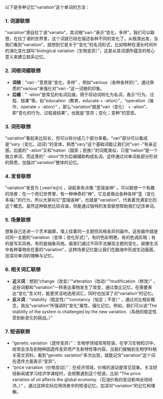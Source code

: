 以下是多种记忆“variation”这个单词的方法：

### 1. 词源联想
 “variation”源自拉丁语“variatio”，其词根“vari-”表示“变化，多样”。我们可以联想，在拉丁语的世界里，这个词就已经在描述各种不同的变化了。从根源出发，当我们看到“variation”，就想到它是关于“变化”的名词形式，比如物种在漫长时间中的演化变化就叫“biological variation（生物变异）”，这是从其词源所蕴含的核心意义来建立联系记忆。

### 2. 词根词缀联想
 - **词根**：“vari -”意思是“变化，多样” ，例如“various（各种各样的）”，通过熟悉的“various”来强化对“vari -”这一词根的印象。
 - **后缀**：“ -ation”是常见的名词后缀，用于将动词转化为名词，表示“行为、过程、结果”等。如“education（教育，educate + -ation）”，“operation（操作，operate + -ation）” 。那么“variation”就是“vari（变化） + -ation”，即“变化的行为、过程或结果”，也就是“变异；变化；变种”的意思。

### 3. 词形联想
 “variation”看起来比较长，但可以拆分成几个部分来看。“vari”部分可以看成是“vary（变化，动词）”的变体，熟悉“vary”这个基础词能让我们对“vari -”有亲近感。后面的“ -ation”又和“nation（国家；民族）”的词尾类似，只是“nation”是一个独立单词，而这里的“ -ation”作为后缀辅助构成名词。这样通过对单词各部分形状的熟悉，加强对“variation”整体的记忆。

### 4. 发音联想
 “variation”发音为 [ˌveəriˈeɪʃn] ，读起来有点像 “歪瑞诶神” 。可以联想一个有趣的场景：在一个奇幻世界里，有一种神奇的“神”，它总是做出各种各样“歪（变化多端）”的行为，所以大家叫它“歪瑞诶神”，也就是“variation”，代表着充满变化的这个概念。虽然这种联想比较诙谐，但能通过独特的发音联想帮助我们记住单词。

### 5. 场景联想
想象自己走进一个艺术画廊，墙上挂着同一主题但风格各异的画作。这些画作就是对同一主题的“variation（变体；变化形式）”。有的色彩明艳，有的色调灰暗；有的是写实风格，有的是抽象风格。画家们通过不同手法展现主题的变化，就像生活中各种事物存在着的“variation”，这种场景记忆能让我们在脑海中形成生动画面，加深对单词的理解与记忆。

### 6. 相关词汇联想
 - **近义词**：想到“change（改变）”“alteration（改动）”“modification（修改）” ，这些词都和“variation”一样表达事物发生了改变，通过类比记忆，在需要表达“变化”含义时，能更灵活地选用词汇，同时也加深了对“variation”的记忆。
 - **反义词**：“stability（稳定性）”“constancy（恒定；不变）” ，通过对比相反概念，突出“variation”所强调的“变化”属性，强化记忆。例如，我们可以说“The stability of the system is challenged by the new variation.（系统的稳定性受到新变化的挑战。）”

### 7. 短语联想
 - “genetic variation（遗传变异）”：生物学领域常用短语，在学习生物知识中，经常会涉及到物种因遗传变异而产生新特性等内容。当我们接触到生物学科相关英文资料，看到“genetic variation”多次出现，就能记住“variation”这个词在遗传方面表示“变异”。
 - “price variation（价格变动）”：在经济领域，价格的波动是常见现象。关注财经新闻或学习经济学课程时，会频繁遇到这个短语，比如 “The price variation of oil affects the global economy.（石油价格的变动影响全球经济。）” ，通过这样实际应用场景中的短语记忆，加深对“variation”的记忆和理解。 
